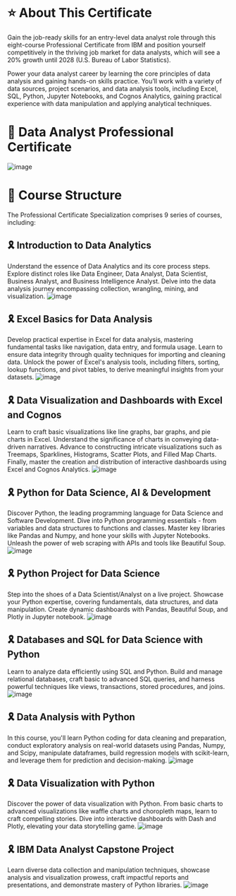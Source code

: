 # ⭐️ About This Certificate

Gain the job-ready skills for an entry-level data analyst role through this eight-course Professional Certificate from IBM and position yourself competitively in the thriving job market for data analysts, which will see a 20% growth until 2028 (U.S. Bureau of Labor Statistics).

Power your data analyst career by learning the core principles of data analysis and gaining hands-on skills practice. You’ll work with a variety of data sources, project scenarios, and data analysis tools, including Excel, SQL, Python, Jupyter Notebooks, and Cognos Analytics, gaining practical experience with data manipulation and applying analytical techniques.

# 🥇 Data Analyst Professional Certificate 
![image](https://github.com/Haley-ng/IBM-Data-Analyst-Professional/assets/103782566/175bc421-15cc-4089-8095-6df945f723e4)

# 📗 Course Structure
The Professional Certificate Specialization comprises 9 series of courses, including:
## 🎗 Introduction to Data Analytics
Understand the essence of Data Analytics and its core process steps. Explore distinct roles like Data Engineer, Data Analyst, Data Scientist, Business Analyst, and Business Intelligence Analyst. Delve into the data analysis journey encompassing collection, wrangling, mining, and visualization.
![image](https://github.com/Haley-ng/IBM-Data-Analyst-Professional/assets/103782566/fc5d5e93-3106-44e7-9ee4-8cc47601bfc3)

## 🎗 Excel Basics for Data Analysis
Develop practical expertise in Excel for data analysis, mastering fundamental tasks like navigation, data entry, and formula usage. Learn to ensure data integrity through quality techniques for importing and cleaning data. Unlock the power of Excel's analysis tools, including filters, sorting, lookup functions, and pivot tables, to derive meaningful insights from your datasets.
![image](https://github.com/Haley-ng/IBM-Data-Analyst-Professional/assets/103782566/17c50ac8-4daf-4c4b-ab9a-83c9160d070f)

## 🎗 Data Visualization and Dashboards with Excel and Cognos
Learn to craft basic visualizations like line graphs, bar graphs, and pie charts in Excel. Understand the significance of charts in conveying data-driven narratives. Advance to constructing intricate visualizations such as Treemaps, Sparklines, Histograms, Scatter Plots, and Filled Map Charts. Finally, master the creation and distribution of interactive dashboards using Excel and Cognos Analytics.
![image](https://github.com/Haley-ng/IBM-Data-Analyst-Professional/assets/103782566/d4b77ebe-cca6-4e22-9cdd-79b23aa3d681)

## 🎗 Python for Data Science, AI & Development
Discover Python, the leading programming language for Data Science and Software Development. Dive into Python programming essentials - from variables and data structures to functions and classes. Master key libraries like Pandas and Numpy, and hone your skills with Jupyter Notebooks. Unleash the power of web scraping with APIs and tools like Beautiful Soup.
![image](https://github.com/Haley-ng/IBM-Data-Analyst-Professional/assets/103782566/4d817ba9-e0cd-4735-a2a8-35a5f286c7e5)

## 🎗 Python Project for Data Science
Step into the shoes of a Data Scientist/Analyst on a live project. Showcase your Python expertise, covering fundamentals, data structures, and data manipulation. Create dynamic dashboards with Pandas, Beautiful Soup, and Plotly in Jupyter notebook.
![image](https://github.com/Haley-ng/IBM-Data-Analyst-Professional/assets/103782566/269e89d3-8c95-49c3-a597-256967fe85b2)

## 🎗 Databases and SQL for Data Science with Python
Learn to analyze data efficiently using SQL and Python. Build and manage relational databases, craft basic to advanced SQL queries, and harness powerful techniques like views, transactions, stored procedures, and joins.
![image](https://github.com/Haley-ng/IBM-Data-Analyst-Professional/assets/103782566/42f6817e-ea9d-46a3-8a76-7d671b6dc7d1)

## 🎗 Data Analysis with Python
In this course, you'll learn Python coding for data cleaning and preparation, conduct exploratory analysis on real-world datasets using Pandas, Numpy, and Scipy, manipulate dataframes, build regression models with scikit-learn, and leverage them for prediction and decision-making.
![image](https://github.com/Haley-ng/IBM-Data-Analyst-Professional/assets/103782566/fd964213-9d5e-428d-b243-a81014b2a05a)

## 🎗 Data Visualization with Python
Discover the power of data visualization with Python. From basic charts to advanced visualizations like waffle charts and choropleth maps, learn to craft compelling stories. Dive into interactive dashboards with Dash and Plotly, elevating your data storytelling game.
![image](https://github.com/Haley-ng/IBM-Data-Analyst-Professional/assets/103782566/74875564-7602-4c8a-b056-f2f589cb12e8)

## 🎗 IBM Data Analyst Capstone Project
Learn diverse data collection and manipulation techniques, showcase analysis and visualization prowess, craft impactful reports and presentations, and demonstrate mastery of Python libraries.
![image](https://github.com/Haley-ng/IBM-Data-Analyst-Professional/assets/103782566/1031444d-36d5-4dde-8d2e-36d598a68c5d)



